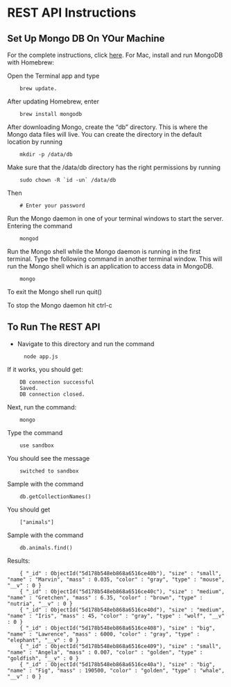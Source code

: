 # **REST API Instructions**

## **Set Up Mongo DB On YOur Machine**

For the complete instructions, click [here](https://treehouse.github.io/installation-guides/mac/mongo-mac.html).  For Mac, install and run MongoDB with Homebrew: 

Open the Terminal app and type

        brew update.

After updating Homebrew, enter

        brew install mongodb

After downloading Mongo, create the “db” directory. This is where the Mongo data files will live. You can create the directory in the default location by running

        mkdir -p /data/db

Make sure that the /data/db directory has the right permissions by running

        sudo chown -R `id -un` /data/db

Then

        # Enter your password

Run the Mongo daemon in one of your terminal windows to start the server. Entering the command

        mongod

Run the Mongo shell while the Mongo daemon is running in the first terminal. Type the following command in another terminal window. This will run the Mongo shell which is an application to access data in MongoDB.

        mongo

To exit the Mongo shell run quit()

To stop the Mongo daemon hit ctrl-c

## **To Run The REST API**

- Navigate to this directory and run the command

        node app.js

If it works, you should get:

        DB connection successful
        Saved.
        DB connection closed.

Next, run the command:

        mongo

Type the command

        use sandbox

You should see the message

        switched to sandbox

Sample with the command

        db.getCollectionNames()

You should get

        ["animals"]

Sample with the command

        db.animals.find()

Results:

        { "_id" : ObjectId("5d178b548eb868a6516ce40b"), "size" : "small", "name" : "Marvin", "mass" : 0.035, "color" : "gray", "type" : "mouse", "__v" : 0 }
        { "_id" : ObjectId("5d178b548eb868a6516ce40c"), "size" : "medium", "name" : "Gretchen", "mass" : 6.35, "color" : "brown", "type" : "nutria", "__v" : 0 }
        { "_id" : ObjectId("5d178b548eb868a6516ce40d"), "size" : "medium", "name" : "Iris", "mass" : 45, "color" : "gray", "type" : "wolf", "__v" : 0 }
        { "_id" : ObjectId("5d178b548eb868a6516ce408"), "size" : "big", "name" : "Lawrence", "mass" : 6000, "color" : "gray", "type" : "elephant", "__v" : 0 }
        { "_id" : ObjectId("5d178b548eb868a6516ce409"), "size" : "small", "name" : "Angela", "mass" : 0.007, "color" : "golden", "type" : "goldfish", "__v" : 0 }
        { "_id" : ObjectId("5d178b548eb868a6516ce40a"), "size" : "big", "name" : "Fig", "mass" : 190500, "color" : "golden", "type" : "whale", "__v" : 0 }

